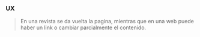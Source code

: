 ### UX

>En una revista se da vuelta la pagina, mientras que en una web puede haber un link o cambiar parcialmente el contenido.
